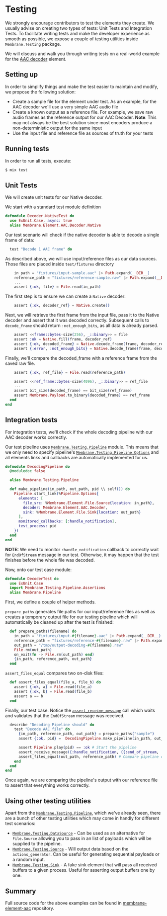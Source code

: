 # Testing

We strongly encourage contributors to test the elements they create.
We usually advise on creating two types of tests: Unit Tests and Integration Tests.
To facilitate writing tests and make the developer experience as smooth as possible, we expose a couple of testing utilities inside `Membrane.Testing` package.

We will discuss and walk you through writing tests on a real-world example for the [AAC decoder](https://github.com/membraneframework/membrane-element-aac) element.

## Setting up

In order to simplify things and make the test easier to maintain and modify, we propose the following solution:

- Create a sample file for the element under test. As an example, for the AAC decoder we'll use a very simple AAC audio file
- Create a known output as a reference file. For example, we save raw audio frames as the reference output for our AAC Decoder. **Note**: This may not always be the best solution since most encoders produce a non-deterministic output for the same input
- Use the input file and reference file as sources of truth for your tests

## Running tests

In order to run all tests, execute:

```sh
$ mix test
```

## Unit Tests

We will create unit tests for our Native decoder.

We start with a standard test module definition

```elixir
defmodule Decoder.NativeTest do
  use ExUnit.Case, async: true
  alias Membrane.Element.AAC.Decoder.Native
```

Our test scenario will check if the native decoder is able to decode a single frame of data:

```elixir
  test "Decode 1 AAC frame" do
```

As described above, we will use input/reference files as our data sources. Those files are placed inside `test/fixtures` directory

```elixir
    in_path = "fixtures/input-sample.aac" |> Path.expand(__DIR__)
    reference_path = "fixtures/reference-sample.raw" |> Path.expand(__DIR__)
    ...
    assert {:ok, file} = File.read(in_path)
```

The first step is to ensure we can create a `Native` decoder:

```elixir
    assert {:ok, decoder_ref} = Native.create()
```

Next, we will retrieve the first frame from the input file, pass it to the Native decoder and assert that it was decoded correctly. Subsequent calls to `decode_frame` should return `:not_enough_bits`, as all data is already parsed.

```elixir
    assert <<frame::bytes-size(256), _::binary>> = file
    assert :ok = Native.fill(frame, decoder_ref)
    assert {:ok, decoded_frame} = Native.decode_frame(frame, decoder_ref)
    assert {:error, :not_enough_bits} = Native.decode_frame(frame, decoder_ref)
```

Finally, we'll compare the decoded_frame with a reference frame from the saved raw file.

```elixir
    assert {:ok, ref_file} = File.read(reference_path)

    assert <<ref_frame::bytes-size(4096), _::binary>> = ref_file
    ...
    assert bit_size(decoded_frame) == bit_size(ref_frame)
    assert Membrane.Payload.to_binary(decoded_frame) == ref_frame
  end
end
```

## Integration tests

For integration tests, we'll check if the whole decoding pipeline with our AAC decoder works correctly.

Our test pipeline uses [`Membrane.Testing.Pipeline`](https://hexdocs.pm/membrane_core/Membrane.Testing.Pipeline.html) module. This means that we only need to specify pipeline's [`Membrane.Testing.Pipeline.Options`](https://hexdocs.pm/membrane_core/Membrane.Testing.Pipeline.Options.html) and all elements links and callbacks are automatically implemented for us.

```elixir
defmodule DecodingPipeline do
  @moduledoc false

  alias Membrane.Testing.Pipeline

  def make_pipeline(in_path, out_path, pid \\ self()) do
    Pipeline.start_link(%Pipeline.Options{
      elements: [
        file_src: %Membrane.Element.File.Source{location: in_path},
        decoder: Membrane.Element.AAC.Decoder,
        sink: %Membrane.Element.File.Sink{location: out_path}
      ],
      monitored_callbacks: [:handle_notification],
      test_process: pid
    })
  end
end

```

**NOTE:** We need to monitor `:handle_notification` callback to correctly wait for `EndOfStream` message in our test. Otherwise, it may happen that the test finishes before the whole file was decoded.

Now, onto our test case module:

```elixir
defmodule DecoderTest do
  use ExUnit.Case
  import Membrane.Testing.Pipeline.Assertions
  alias Membrane.Pipeline
```

First, we define a couple of helper methods.

`prepare_paths` generates file paths for our input/reference files as well as creates a temporary output file for our testing pipeline which will automatically be cleaned up after the test is finished:

```elixir
  def prepare_paths(filename) do
    in_path = "fixtures/input-#{filename}.aac" |> Path.expand(__DIR__)
    reference_path = "fixtures/reference-#{filename}.raw" |> Path.expand(__DIR__)
    out_path = "/tmp/output-decoding-#{filename}.raw"
    File.rm(out_path)
    on_exit(fn -> File.rm(out_path) end)
    {in_path, reference_path, out_path}
  end
```

`assert_files_equal` compares two on-disk files:

```elixir
  def assert_files_equal(file_a, file_b) do
    assert {:ok, a} = File.read(file_a)
    assert {:ok, b} = File.read(file_b)
    assert a == b
  end
```

Finally, our test case.
Notice the [`assert_receive_message`](https://hexdocs.pm/membrane_core/Membrane.Testing.Pipeline.Assertions.html) call which waits and validates that the `EndOfStream` message was received.

```elixir
  describe "Decoding Pipeline should" do
    test "Decode AAC file" do
      {in_path, reference_path, out_path} = prepare_paths("sample")
      assert {:ok, pid} =  DecodingPipeline.make_pipeline(in_path, out_path)

      assert Pipeline.play(pid) == :ok # Start the pipeline
      assert_receive_message({:handle_notification, {{:end_of_stream, :input}, :sink}}, 3000) # Wait for EndOfStream message
      assert_files_equal(out_path, reference_path) # Compare pipeline output with reference file
    end
  end
end
```

Once again, we are comparing the pipeline's output with our reference file to assert that everything works correctly.

## Using other testing utilities

Apart from the [`Membrane.Testing.Pipeline`](https://hexdocs.pm/membrane_core/Membrane.Testing.Pipeline.html), which we've already seen, there are a bunch of other testing utilities which may come in handly for different test scenarios:

- [`Membrane.Testing.DataSource`](https://hexdocs.pm/membrane_core/Membrane.Testing.DataSource.html) - Can be used as an alternative for `File.Source` allowing you to pass in an list of payloads which will be supplied to the pipeline.
- [`Membrane.Testing.Source`](https://hexdocs.pm/membrane_core/Membrane.Testing.Source.html) - Will output data based on the `actions_generator`. Can be useful for generating sequential payloads or a random input.
- [`Membrane.Testing.Sink`](https://hexdocs.pm/membrane_core/Membrane.Testing.Sink.html) - A fake sink element that will pass all received buffers to a given process. Useful for asserting output buffers one by one.

## Summary

Full source code for the above examples can be found in [membrane-element-aac](https://github.com/membraneframework/membrane-element-aac/tree/master/test) repository.

